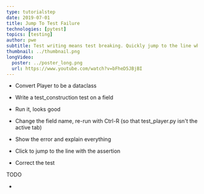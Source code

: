 ```yaml
---
type: tutorialstep
date: 2019-07-01
title: Jump To Test Failure
technologies: [pytest]
topics: [testing]
author: pwe
subtitle: Test writing means test breaking. Quickly jump to the line where an assertion fails.
thumbnail: ../thumbnail.png
longVideo:
  poster: ../poster_long.png
  url: https://www.youtube.com/watch?v=bFheD5JBjBI
---
```


- Convert Player to be a dataclass

- Write a test_construction test on a field

- Run it, looks good

- Change the field name, re-run with Ctrl-R (so that test_player.py isn't
  the active tab)

- Show the error and explain everything

- Click to jump to the line with the assertion

- Correct the test

TODO

-